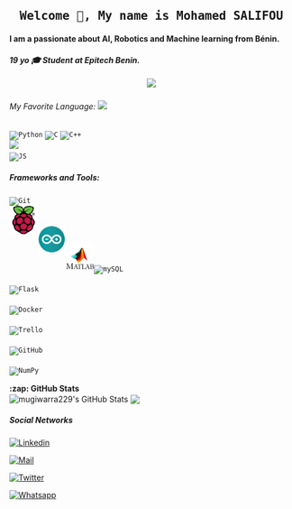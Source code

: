<h2 align='center'>
  <samp>
    <strong>Welcome 👋, My name is Mohamed SALIFOU</strong>
  </samp>
</h2>

<!--
**mohamedslf/mohamedslf** is a ✨ _special_ ✨ repository because its `README.md` (this file) appears on your GitHub profile.

Here are some ideas to get you started:

- 🔭 I’m currently working on ...
- 🌱 I’m currently learning ...
- 👯 I’m looking to collaborate on ...
- 🤔 I’m looking for help with ...
- 💬 Ask me about ...
- 📫 How to reach me: ...
- 😄 Pronouns: ...
- ⚡ Fun fact: ...
-->

#### I am a passionate about AI, Robotics and Machine learning from Bénin.

#### *19 yo 🎓 Student at Epitech Benin.*

<div align="center"><img src="Assets/robot-change-head.gif" /></div>

###### *My Favorite Language:* <img src="https://media.giphy.com/media/WUlplcMpOCEmTGBtBW/giphy.gif" width="30">

<code><img height="50" src="https://img.shields.io/badge/python-%233776AB.svg?&style=flat-square&logo=python&logoColor=white" title="Python" alt="Python"></code>
<code><img height="50" src="https://img.shields.io/badge/c%20-%2300599C.svg?&style=for-the-badge&logo=c&logoColor=white" title="C" alt="C"></code>
<code><img height="50" src="https://img.shields.io/badge/c++%20-%2300599C.svg?&style=for-the-badge&logo=c%2B%2B&logoColor=white" title="C++" alt="C++"></code>
<code>	<img height="50" src="https://img.shields.io/badge/markdown-%23000000.svg?&style=for-the-badge&logo=markdown&logoColor=white"/> </code>
<code><img height="50" src="https://img.shields.io/badge/javascript-%23F7DF1E.svg?&style=flat-square&logo=javascript&logoColor=black&labelColor=white" title="JS" alt="JS"></code>

##### *Frameworks and Tools:*

<code><img height="50" src="https://img.shields.io/badge/git%20-%23F05033.svg?&style=for-the-badge&logo=git&logoColor=white" alt="Git"/></code>
<code> <img align="left" width="50px" src="https://raw.githubusercontent.com/github/explore/80688e429a7d4ef2fca1e82350fe8e3517d3494d/topics/raspberry-pi/raspberry-pi.png"/> </code>
<code> <img align="left" width="50px" src="https://raw.githubusercontent.com/github/explore/80688e429a7d4ef2fca1e82350fe8e3517d3494d/topics/arduino/arduino.png"/> </code>
<code> <img align="left" width="50px" src="https://raw.githubusercontent.com/github/explore/80688e429a7d4ef2fca1e82350fe8e3517d3494d/topics/matlab/matlab.png"/> </code>
<code> <img height="50" src="https://img.shields.io/badge/mysql-%2300f.svg?&style=for-the-badge&logo=mysql&logoColor=white" title="mySQL" alt="mySQL"> </code>
<code> <img height="50" src="https://img.shields.io/badge/flask%20-%23000.svg?&style=for-the-badge&logo=flask&logoColor=white" title="Flask" alt="Flask"> </code>
<code> <img height="50" alt="Docker" src="https://img.shields.io/badge/docker%20-%230db7ed.svg?&style=for-the-badge&logo=docker&logoColor=white"/> </code>
<code> <img height="50" alt="Trello" src="https://img.shields.io/badge/Trello%20-%23026AA7.svg?&style=for-the-badge&logo=Trello&logoColor=white"/> </code>
<code> <img height="50" alt="GitHub" src="https://img.shields.io/badge/github%20-%23121011.svg?&style=for-the-badge&logo=github&logoColor=white"/> </code>
<code> <img height="50" alt="NumPy" src="https://img.shields.io/badge/numpy%20-%23013243.svg?&style=for-the-badge&logo=numpy&logoColor=white" /> </code>

  <summary>
    <strong>:zap: GitHub Stats</strong>
  </summary>

  <img align="center" alt="mugiwarra229's GitHub Stats" src="https://github-readme-stats-mohamedslf.vercel.app/api?username=mohamedslf&layout=compact&theme=radical" /> 
  <img align="center" src="https://github-readme-stats-three-dun.vercel.app/api/top-langs/?username=mohamedslf&layout=compact&theme=radical" />

##### ***Social Networks***

[![Linkedin](https://img.shields.io/badge/LinkedIn-Mohamed%20SALIFOU-blue?logo=Linkedin&logoColor=blue&labelColor=black)](https://www.linkedin.com/in/mohamed-salifou-65ab18194/)

[![Mail](https://img.shields.io/badge/Gmail-mohamedsalifou801@gmail.com-blue?logo=Gmail&logoColor=blue&labelColor=black)](mailto:mohamedsalifou801@gmail.com)

[![Twitter](https://img.shields.io/badge/Twitter-SalifouMohame19-blue?logo=Twitter&logoColor=blue&labelColor=black)](https://twitter.com/SalifouMohame19?s=09)

[![Whatsapp](https://img.shields.io/badge/WHATSAPP-25D366?&style=for-the-badge&logo=whatsapp&logoColor=blue&labelColor=black)](https://wa.me/+22996249494)

<br>

